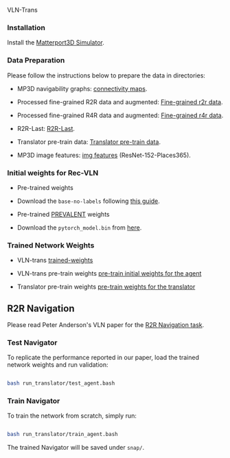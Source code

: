 


VLN-Trans

  
  

### Installation
Install the [Matterport3D Simulator](https://github.com/peteanderson80/Matterport3DSimulator). 


 
  

### Data Preparation

Please follow the instructions below to prepare the data in directories:

  
- MP3D navigability graphs:  [connectivity maps](https://github.com/peteanderson80/Matterport3DSimulator/tree/master/connectivity).

  
- Processed fine-grained R2R data and augmented: [Fine-grained r2r data](https://drive.google.com/file/d/1RNyHIxbG67v28ll1iaZbfrIunfkjO0ps/view?usp=share_link).

 
- Processed fine-grained R4R data and augmented: [Fine-grained r4r data](https://drive.google.com/file/d/1RNyHIxbG67v28ll1iaZbfrIunfkjO0ps/view?usp=share_link).

  

- R2R-Last: [R2R-Last](https://drive.google.com/file/d/1MmDWz0JG0DlF5qr601kTT25wwcCDPon5/view?usp=share_link).

  

- Translator pre-train data: [Translator pre-train data](https://drive.google.com/file/d/1RNyHIxbG67v28ll1iaZbfrIunfkjO0ps/view?usp=share_link).

  

- MP3D image features: [img features](https://www.dropbox.com/s/85tpa6tc3enl5ud/ResNet-152-places365.zip?dl=1) (ResNet-152-Places365).

  

### Initial weights for Rec-VLN

 
- Pre-trained weights

- Download the `base-no-labels` following [this guide](https://github.com/microsoft/Oscar/blob/master/DOWNLOAD.md).

- Pre-trained [PREVALENT](https://github.com/weituo12321/PREVALENT) weights

- Download the `pytorch_model.bin` from [here](https://drive.google.com/drive/folders/1sW2xVaSaciZiQ7ViKzm_KbrLD_XvOq5y).

  

### Trained Network Weights

  

- VLN-trans [trained-weights](https://drive.google.com/file/d/1W7hDGTvKXeXKX-gtyKujTcYf7hpARG_b/view?usp=share_link)

- VLN-trans pre-train weights [pre-train initial weights for the agent](https://drive.google.com/file/d/1x0szprQKmyts9PvdvunS-trYJtEb9Qt9/view?usp=share_link)

- Translator pre-train weights [pre-train weights for the translator](https://drive.google.com/file/d/1ZF9yFh6axZiRCORT4vQktxTlRb2NUjBE/view?usp=share_link)

  

## R2R Navigation

  

Please read Peter Anderson's VLN paper for the [R2R Navigation task](https://arxiv.org/abs/1711.07280).

  

### Test Navigator

  

To replicate the performance reported in our paper, load the trained network weights and run validation:

```bash

bash run_translator/test_agent.bash

```


  

### Train Navigator

  

To train the network from scratch, simply run:

```bash

bash run_translator/train_agent.bash

```

The trained Navigator will be saved under `snap/`.
